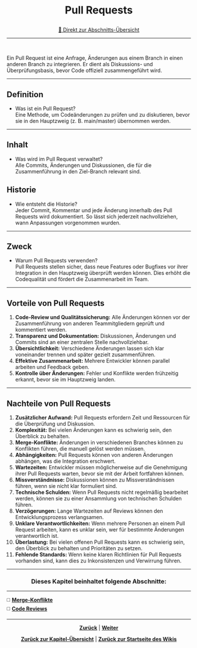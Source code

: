 # <p align="center">Pull Requests</p>
<p align="center"><a href="#dieses-kapitel-beinhaltet-folgende-abschnitte">🚀 Direkt zur Abschnitts-Übersicht</a></p>

---
<br>

Ein Pull Request ist eine Anfrage, Änderungen aus einem Branch in einen anderen Branch zu integrieren. Er dient als Diskussions- und Überprüfungsbasis, bevor Code offiziell zusammengeführt wird.

---

## Definition

- Was ist ein Pull Request?  
Eine Methode, um Codeänderungen zu prüfen und zu diskutieren, bevor sie in den Hauptzweig (z. B. main/master) übernommen werden.

---

## Inhalt

- Was wird im Pull Request verwaltet?  
Alle Commits, Änderungen und Diskussionen, die für die Zusammenführung in den Ziel-Branch relevant sind.

## Historie

- Wie entsteht die Historie?  
Jeder Commit, Kommentar und jede Änderung innerhalb des Pull Requests wird dokumentiert. So lässt sich jederzeit nachvollziehen, wann Anpassungen vorgenommen wurden.

---

## Zweck

- Warum Pull Requests verwenden?  
Pull Requests stellen sicher, dass neue Features oder Bugfixes vor ihrer Integration in den Hauptzweig überprüft werden können. Dies erhöht die Codequalität und fördert die Zusammenarbeit im Team.

---

## Vorteile von Pull Requests

1. **Code-Review und Qualitätssicherung:** Alle Änderungen können vor der Zusammenführung von anderen Teammitgliedern geprüft und kommentiert werden.  
2. **Transparenz und Dokumentation:** Diskussionen, Änderungen und Commits sind an einer zentralen Stelle nachvollziehbar.  
3. **Übersichtlichkeit:** Verschiedene Änderungen lassen sich klar voneinander trennen und später gezielt zusammenführen.  
4. **Effektive Zusammenarbeit:** Mehrere Entwickler können parallel arbeiten und Feedback geben.  
5. **Kontrolle über Änderungen:** Fehler und Konflikte werden frühzeitig erkannt, bevor sie im Hauptzweig landen.

---

## Nachteile von Pull Requests

1. **Zusätzlicher Aufwand:** Pull Requests erfordern Zeit und Ressourcen für die Überprüfung und Diskussion.
2. **Komplexität:** Bei vielen Änderungen kann es schwierig sein, den Überblick zu behalten.
3. **Merge-Konflikte:** Änderungen in verschiedenen Branches können zu Konflikten führen, die manuell gelöst werden müssen.
4. **Abhängigkeiten:** Pull Requests können von anderen Änderungen abhängen, was die Integration erschwert.
5. **Wartezeiten:** Entwickler müssen möglicherweise auf die Genehmigung ihrer Pull Requests warten, bevor sie mit der Arbeit fortfahren können.
6. **Missverständnisse:** Diskussionen können zu Missverständnissen führen, wenn sie nicht klar formuliert sind.
7. **Technische Schulden:** Wenn Pull Requests nicht regelmäßig bearbeitet werden, können sie zu einer Ansammlung von technischen Schulden führen.
8. **Verzögerungen:** Lange Wartezeiten auf Reviews können den Entwicklungsprozess verlangsamen.
9. **Unklare Verantwortlichkeiten:** Wenn mehrere Personen an einem Pull Request arbeiten, kann es unklar sein, wer für bestimmte Änderungen verantwortlich ist.
10. **Überlastung:** Bei vielen offenen Pull Requests kann es schwierig sein, den Überblick zu behalten und Prioritäten zu setzen.
11. **Fehlende Standards:** Wenn keine klaren Richtlinien für Pull Requests vorhanden sind, kann dies zu Inkonsistenzen und Verwirrung führen.

---

### <p align="center">Dieses Kapitel beinhaltet folgende Abschnitte:</p>

---

◻️ [**Merge-Konflikte**](/docs/04-tools/01-github/03-pull-requests/01-merge-konflikte/README.md) </br>
◻️ [**Code Reviews**](/docs/04-tools/01-github/03-pull-requests/02-code-review/README.md) </br>

---

<p align="center">
<a href="/docs/04-tools/01-github/02-branches/01-protection/README.md"><strong>Zurück</strong></a> | 
<a href="/docs/04-tools/01-github/03-pull-requests/01-merge-konflikte/README.md"><strong>Weiter</strong></a>
</p>

<p align="center">
<a href="/docs/04-tools/01-github/README.md/#dieses-thema-beinhaltet-folgende-kapitel"><strong>Zurück zur Kapitel-Übersicht</strong></a> | <a href="/docs/00-willkommen/README.md"><strong>Zurück zur Startseite des Wikis</strong></a>
</p>